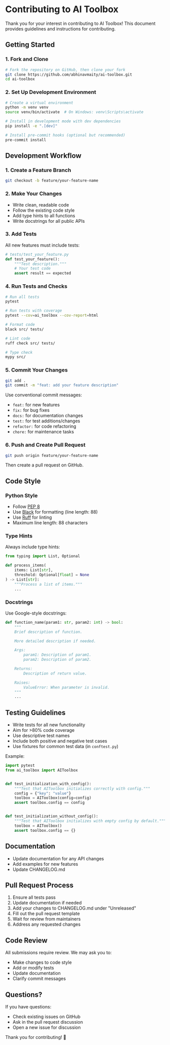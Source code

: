 # Contributing to AI Toolbox

Thank you for your interest in contributing to AI Toolbox! This document provides guidelines and instructions for contributing.

## Getting Started

### 1. Fork and Clone

```bash
# Fork the repository on GitHub, then clone your fork
git clone https://github.com/abhinavmaity/ai-toolbox.git
cd ai-toolbox
```

### 2. Set Up Development Environment

```bash
# Create a virtual environment
python -m venv venv
source venv/bin/activate  # On Windows: venv\Scripts\activate

# Install in development mode with dev dependencies
pip install -e ".[dev]"

# Install pre-commit hooks (optional but recommended)
pre-commit install
```

## Development Workflow

### 1. Create a Feature Branch

```bash
git checkout -b feature/your-feature-name
```

### 2. Make Your Changes

- Write clean, readable code
- Follow the existing code style
- Add type hints to all functions
- Write docstrings for all public APIs

### 3. Add Tests

All new features must include tests:

```python
# tests/test_your_feature.py
def test_your_feature():
    """Test description."""
    # Your test code
    assert result == expected
```

### 4. Run Tests and Checks

```bash
# Run all tests
pytest

# Run tests with coverage
pytest --cov=ai_toolbox --cov-report=html

# Format code
black src/ tests/

# Lint code
ruff check src/ tests/

# Type check
mypy src/
```

### 5. Commit Your Changes

```bash
git add .
git commit -m "feat: add your feature description"
```

Use conventional commit messages:
- `feat:` for new features
- `fix:` for bug fixes
- `docs:` for documentation changes
- `test:` for test additions/changes
- `refactor:` for code refactoring
- `chore:` for maintenance tasks

### 6. Push and Create Pull Request

```bash
git push origin feature/your-feature-name
```

Then create a pull request on GitHub.

## Code Style

### Python Style

- Follow [PEP 8](https://peps.python.org/pep-0008/)
- Use [Black](https://black.readthedocs.io/) for formatting (line length: 88)
- Use [Ruff](https://docs.astral.sh/ruff/) for linting
- Maximum line length: 88 characters

### Type Hints

Always include type hints:

```python
from typing import List, Optional

def process_items(
    items: List[str],
    threshold: Optional[float] = None
) -> List[str]:
    """Process a list of items."""
    ...
```

### Docstrings

Use Google-style docstrings:

```python
def function_name(param1: str, param2: int) -> bool:
    """
    Brief description of function.

    More detailed description if needed.

    Args:
        param1: Description of param1.
        param2: Description of param2.

    Returns:
        Description of return value.

    Raises:
        ValueError: When parameter is invalid.
    """
    ...
```

## Testing Guidelines

- Write tests for all new functionality
- Aim for >80% code coverage
- Use descriptive test names
- Include both positive and negative test cases
- Use fixtures for common test data (in `conftest.py`)

Example:

```python
import pytest
from ai_toolbox import AIToolbox


def test_initialization_with_config():
    """Test that AIToolbox initializes correctly with config."""
    config = {"key": "value"}
    toolbox = AIToolbox(config=config)
    assert toolbox.config == config


def test_initialization_without_config():
    """Test that AIToolbox initializes with empty config by default."""
    toolbox = AIToolbox()
    assert toolbox.config == {}
```

## Documentation

- Update documentation for any API changes
- Add examples for new features
- Update CHANGELOG.md

## Pull Request Process

1. Ensure all tests pass
2. Update documentation if needed
3. Add your changes to CHANGELOG.md under "Unreleased"
4. Fill out the pull request template
5. Wait for review from maintainers
6. Address any requested changes

## Code Review

All submissions require review. We may ask you to:

- Make changes to code style
- Add or modify tests
- Update documentation
- Clarify commit messages

## Questions?

If you have questions:

- Check existing issues on GitHub
- Ask in the pull request discussion
- Open a new issue for discussion

Thank you for contributing! 🎉

